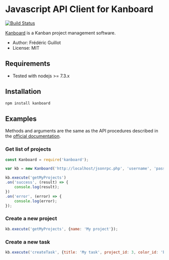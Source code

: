 Javascript API Client for Kanboard
==================================

[![Build Status](https://travis-ci.org/kanboard/javascript-api-client.svg?branch=master)](https://travis-ci.org/kanboard/javascript-api-client)

[Kanboard](https://kanboard.net/) is a Kanban project management software.

- Author: Frédéric Guillot
- License: MIT

Requirements
------------

- Tested with nodejs >= 7.3.x

Installation
------------

```bash
npm install kanboard
```

Examples
--------

Methods and arguments are the same as the API procedures described in the [official documentation](https://docs.kanboard.org/en/1.2.2/api/index.html).

### Get list of projects

```javascript
const Kanboard = require('kanboard');

var kb = new Kanboard('http://localhost/jsonrpc.php', 'username', 'password');

kb.execute('getMyProjects')
.on('success', (result) => {
    console.log(result);
})
.on('error', (error) => {
    console.log(error);
});
```

### Create a new project

```javascript
kb.execute('getMyProjects', {name: 'My project'});
```

### Create a new task

```javascript
kb.execute('createTask', {title: 'My task', project_id: 3, color_id: 'blue'});
```

